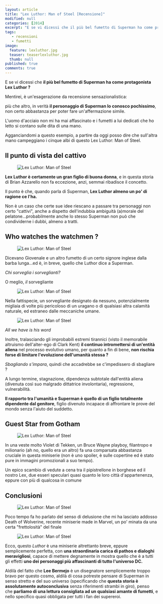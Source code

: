 ```yaml
---
layout: article
title: "Lex Luthor: Man of Steel [Recensione]"
modified: null
categories: [2014]
excerpt: "E se vi dicessi che il più bel fumetto di Superman ha come protagonista Lex Luthor ?"
tags: 
   - recensioni
   - fumetti
image: 
  feature: lexluthor.jpg
  teaser: teaserlexluthor.jpg
  thumb: null
published: true
comments: true
---
```

E se vi dicessi che **il più bel fumetto di Superman ha come protagonista Lex Luthor ?**

Mentirei, è un'esagerazione da recensione sensazionalistica:

più che altro, in verità **il personaggio di Superman lo conosco pochissimo**, non certo abbastanza per poter fare un'affermazione simile.

L'uomo d'acciaio non mi ha mai affascinato e i fumetti a lui dedicati che ho letto si contano sulle dita di una mano.

Agganciandomi a questo esempio, a partire da oggi posso dire che sull'altra mano campeggiano i cinque albi di questo Lex Luthor: Man of Steel.

## Il punto di vista del cattivo

<figure>
<img src="http://3.bp.blogspot.com/-ll6tzhB3hBg/VJRGsnp9KuI/AAAAAAAALLs/tEvcRHewOXE/s1600/superman.gif" alt="Lex Luthor: Man of Steel">
</figure>

**Lex Luthor è certamente un gran figlio di buona donna**, e in questa storia di Brian Azzarello non fa eccezione, anzi, semmai ribadisce il concetto.

Il punto è che, quando parla di Superman, **Lex Luthor almeno un po' di ragione ce l'ha.**

Non è un caso che certe sue idee riescano a passare tra personaggi non certo "cattivi", anche a dispetto dell'indubbia ambiguità (a)morale del pelatone...probabilmente anche lo stesso Superman non può che condividerne i dubbi, almeno a tratti.

## Who watches the watchmen ?

<figure>
<img src="http://3.bp.blogspot.com/-kP8mkW_ffC4/VJRJAR8vpJI/AAAAAAAALME/8trUdpTAVN0/s1600/lex.gif" alt="Lex Luthor: Man of Steel">
</figure>

Dicevano Giovenale e un altro fumetto di un certo signore inglese dalla barba lunga...ed è, in breve, quello che Luthor dice a Superman.

*Chi sorveglia i sorveglianti?*

O meglio, *il* sorvegliante

<figure>
<img src="http://4.bp.blogspot.com/-GUyQEa1evIM/VJRJdGiWfmI/AAAAAAAALMM/5t3iweMoJZA/s1600/lex.gif" alt="Lex Luthor: Man of Steel">
</figure>

Nella fattispecie, un sorvegliante designato da nessuno, potenzialmente migliaia di volte più pericoloso di un uragano o di qualsiasi altra calamità naturale, ed estraneo dalle meccaniche umane.

<figure>
<img src="http://3.bp.blogspot.com/-wZD-VhORCdk/VJRHhh1LW_I/AAAAAAAALL0/F2gTHFbCH5g/s1600/lex.gif" alt="Lex Luthor: Man of Steel">
</figure>

*All we have is his word*

Inoltre, tralasciando gli improbabili estremi tirannici (visto il memorabile altruismo dell'alter-ego di Clark Kent) **il continuo intromettersi di un'entità aliena** nel processo evolutivo umano, per quanto a fin di bene, **non rischia forse di limitare l'evoluzione dell'umanità stessa ?**

*Sbagliando s'impara*, quindi che accadrebbe se c'impedissero di sbagliare ?

A lungo termine, stagnazione, dipendenza subtotale dall'entità aliena (divenuta così suo malgrado dittatrice involontaria), regressione, vulnerabilità.

**Il rapporto tra l'umanità e Superman è quello di un figlio totalmente dipendente dal genitore**, figlio divenuto incapace di affrontare le prove del mondo senza l'aiuto del suddetto.

## Guest Star from Gotham

<figure>
<img src="http://1.bp.blogspot.com/-uWMcqqROkkY/VJRIRIEwcwI/AAAAAAAALL8/HEq_2zoA9Ts/s1600/bruce.gif" alt="Lex Luthor: Man of Steel">
</figure>

In una veste molto Violet di Tekken, un Bruce Wayne playboy, filantropo e milionario (ah no, quello era un altro) fa una comparsata abbastanza cruciale in questa miniserie (non è uno spoiler, è sulle copertine ed è stato pure in immagini promozionali a suo tempo).

Un epico scambio di vedute a cena tra il pipistrellone in borghese ed il nostro Lex, due esseri speculari quasi quanto le loro città d'appartenenza, eppure con più di qualcosa in comune

## Conclusioni

<figure>
<img src="http://1.bp.blogspot.com/-DGf11Tr5rIk/VJRMZhwsGOI/AAAAAAAALMY/94BAEtx2zLI/s1600/superman.gif" alt="Lex Luthor: Man of Steel">
</figure>

Poco tempo fa ho parlato del senso di delusione che mi ha lasciato addosso Death of Wolverine, recente miniserie made in Marvel, un po' minata da una certa "frettolosità" del finale

<figure>
<img src="http://1.bp.blogspot.com/-xdiaka-L-64/VJRODAfYJ0I/AAAAAAAALMk/OSf0K8gPB7s/s1600/lex.gif" alt="Lex Luthor: Man of Steel">
</figure>

Ecco, questo *Luthor* è una miniserie altrettanto breve, eppure semplicemente perfetta, con **una straordinaria carica di pathos e dialoghi meravigliosi**, capace di mettere degnamente in mostra quello che è a tutti gli effetti **uno dei personaggi più affascinanti di tutto l'universo DC.**

Aldilà del fatto che **Lee Bermejo** è un disegnatore semplicemente troppo bravo per questo cosmo, aldilà di cosa potreste pensare di Superman in senso stretto e del suo universo (specificando che **questa storia è assolutamente autoconclusiva** senza riferimenti strambi in giro), penso che **parliamo di una lettura consigliata ad un qualsiasi amante di fumetti**, e nello specifico quasi obbligata per tutti i fan dei supereroi.
